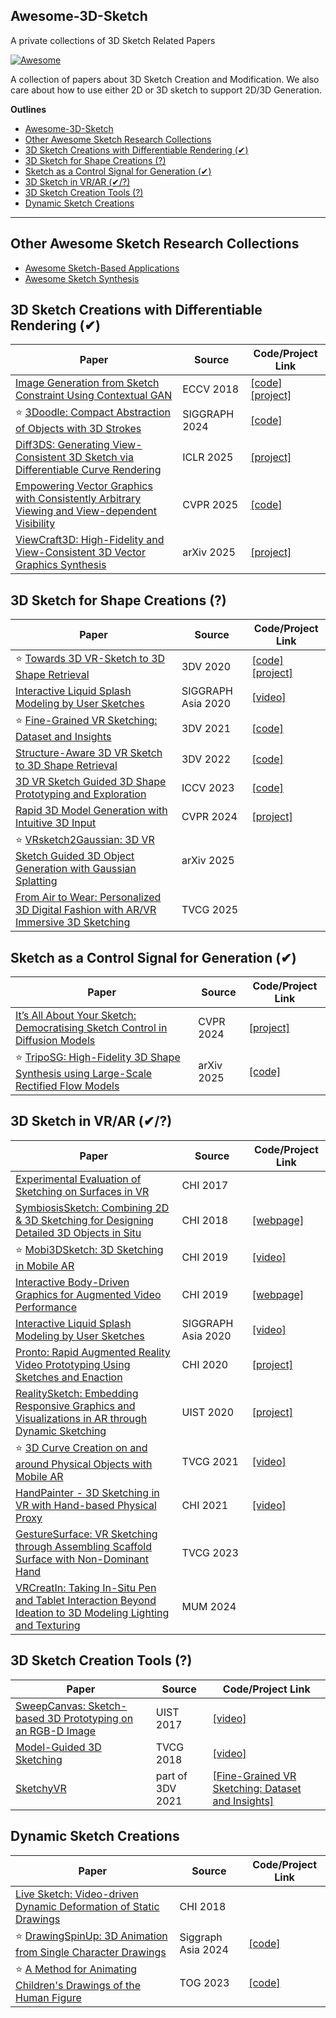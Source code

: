 ## Awesome-3D-Sketch


A private collections of 3D Sketch Related Papers

[![Awesome](https://cdn.rawgit.com/sindresorhus/awesome/d7305f38d29fed78fa85652e3a63e154dd8e8829/media/badge.svg)](https://github.com/sindresorhus/awesome)

A collection of papers about 3D Sketch Creation and Modification. We also care about how to use either 2D or 3D sketch to support 2D/3D Generation.

**Outlines**

- [Awesome-3D-Sketch](#awesome-3d-sketch)
- [Other Awesome Sketch Research Collections](#other-awesome-sketch-research-collections)
- [3D Sketch Creations with Differentiable Rendering (✔)](#3d-sketch-creations-with-differentiable-rendering-)
- [3D Sketch for Shape Creations (?)](#3d-sketch-for-shape-creations-)
- [Sketch as a Control Signal for Generation (✔)](#sketch-as-a-control-signal-for-generation-)
- [3D Sketch in VR/AR (✔/?)](#3d-sketch-in-vrar-)
- [3D Sketch Creation Tools (?)](#3d-sketch-creation-tools-)
- [Dynamic Sketch Creations](#dynamic-sketch-creations)
  

---

## Other Awesome Sketch Research Collections
- [Awesome Sketch-Based Applications](https://github.com/MarkMoHR/Awesome-Sketch-Based-Applications)
- [Awesome Sketch Synthesis](https://github.com/MarkMoHR/Awesome-Sketch-Synthesis)

## 3D Sketch Creations with Differentiable Rendering (✔)

| Paper | Source | Code/Project Link  |
| --- | --- | --- |
| [Image Generation from Sketch Constraint Using Contextual GAN](http://openaccess.thecvf.com/content_ECCV_2018/papers/Yongyi_Lu_Image_Generation_from_ECCV_2018_paper.pdf) | ECCV 2018 | [[code]](https://github.com/elliottwu/sText2Image) [[project]](https://elliottwu.com/projects/sketch/) |
| ⭐ [3Doodle: Compact Abstraction of Objects with 3D Strokes](https://changwoonchoi.github.io/3Doodle/) | SIGGRAPH 2024 | [[code]](https://github.com/changwoonchoi/3Doodle) |
| [Diff3DS: Generating View-Consistent 3D Sketch via Differentiable Curve Rendering](https://arxiv.org/abs/2405.15305) | ICLR 2025 | [[project]](https://yiboz2001.github.io/Diff3DS/) | 
| [Empowering Vector Graphics with Consistently Arbitrary Viewing and View-dependent Visibility](https://cvpr.thecvf.com/virtual/2025/poster/32611) | CVPR 2025 | [[code]](https://github.com/chenxinl/Dream3DVG) |
| [ViewCraft3D: High-Fidelity and View-Consistent 3D Vector Graphics Synthesis](https://arxiv.org/abs/2505.19492) | arXiv 2025 | [[project]](https://homepage.marvolo.top/VC3D_page/) | 



## 3D Sketch for Shape Creations (?)

| Paper | Source | Code/Project Link  |
| --- | --- | --- |
| ⭐ [Towards 3D VR-Sketch to 3D Shape Retrieval](https://rowl1ng.com/assets/pdf/3DV_VRSketch.pdf) | 3DV 2020 | [[code]](https://github.com/ygryadit/Towards3DVRSketch) [[project]](https://rowl1ng.com/projects/3DSketch3DV/) |
| [Interactive Liquid Splash Modeling by User Sketches](https://dl.acm.org/doi/abs/10.1145/3414685.3417832) | SIGGRAPH Asia 2020 | [[video]](https://youtu.be/HXAxNrfk_w0) |
| ⭐ [Fine-Grained VR Sketching: Dataset and Insights](https://ieeexplore.ieee.org/abstract/document/9665875/) | 3DV 2021 | [[code]](https://github.com/Rowl1ng/Fine-Grained_VR_Sketching) |
| [Structure-Aware 3D VR Sketch to 3D Shape Retrieval](https://github.com/Rowl1ng/Structure-Aware-VR-Sketch-Shape-Retrieval) | 3DV 2022 | [[code]](https://github.com/Rowl1ng/Structure-Aware-VR-Sketch-Shape-Retrieval) |
| [3D VR Sketch Guided 3D Shape Prototyping and Exploration](https://arxiv.org/abs/2306.10830) | ICCV 2023 | [[code]](https://github.com/Rowl1ng/3Dsketch2shape) |
| [Rapid 3D Model Generation with Intuitive 3D Input](https://openaccess.thecvf.com/content/CVPR2024/papers/Chen_Rapid_3D_Model_Generation_with_Intuitive_3D_Input_CVPR_2024_paper.pdf) | CVPR 2024 | [[project]](http://research.kokoni3d.com/Deep3DVRSketch)
| ⭐ [VRsketch2Gaussian: 3D VR Sketch Guided 3D Object Generation with Gaussian Splatting](https://arxiv.org/abs/2503.12383) | arXiv 2025 |  |
| [From Air to Wear: Personalized 3D Digital Fashion with AR/VR Immersive 3D Sketching](https://ieeexplore.ieee.org/abstract/document/11098982) | TVCG 2025 | |


## Sketch as a Control Signal for Generation (✔)

| Paper | Source | Code/Project Link  |
| --- | --- | --- |
| [It’s All About Your Sketch: Democratising Sketch Control in Diffusion Models](https://arxiv.org/pdf/2403.07234) | CVPR 2024 | [[project]](https://subhadeepkoley.github.io/StableSketching/) |
| ⭐ [TripoSG: High-Fidelity 3D Shape Synthesis using Large-Scale Rectified Flow Models](https://arxiv.org/abs/2502.06608) | arXiv 2025 | [[code]](https://github.com/VAST-AI-Research/TripoSG) |


## 3D Sketch in VR/AR (✔/?)

| Paper | Source | Code/Project Link  |
| --- | --- | --- |
| [Experimental Evaluation of Sketching on Surfaces in VR](http://fraseranderson.ca/files/C-2017-VR-Sketching.pdf) | CHI 2017 |  |
| [SymbiosisSketch: Combining 2D & 3D Sketching for Designing Detailed 3D Objects in Situ](https://dl.acm.org/doi/abs/10.1145/3173574.3173759) | CHI 2018 | [[webpage]](https://rubaiathabib.me/2018/02/24/symbiosissketch-chi-2018/) |
| ⭐ [Mobi3DSketch: 3D Sketching in Mobile AR](http://sweb.cityu.edu.hk/hongbofu/doc/mobi3Dsketch_CHI2019.pdf) | CHI 2019 | [[video]](https://youtu.be/JdP0nkeMEog) |
| [Interactive Body-Driven Graphics for Augmented Video Performance](https://dl.acm.org/doi/abs/10.1145/3290605.3300852) | CHI 2019 | [[webpage]](https://rubaiathabib.me/2019/03/04/body-driven-graphics/) |
| [Interactive Liquid Splash Modeling by User Sketches](https://dl.acm.org/doi/abs/10.1145/3414685.3417832) | SIGGRAPH Asia 2020 | [[video]](https://youtu.be/HXAxNrfk_w0) |
| [Pronto: Rapid Augmented Reality Video Prototyping Using Sketches and Enaction](https://dl.acm.org/doi/10.1145/3313831.3376160) | CHI 2020 | [[project]](https://rubaiathabib.me/2020/05/04/pronto-rapid-ar-prototypingn-chi-2020/) |
| [RealitySketch: Embedding Responsive Graphics and Visualizations in AR through Dynamic Sketching](https://dl.acm.org/doi/abs/10.1145/3379337.3415892) | UIST 2020 | [[project]](https://ryosuzuki.org/realitysketch/) |
| ⭐ [3D Curve Creation on and around Physical Objects with Mobile AR](http://sweb.cityu.edu.hk/hongbofu/doc/3D_Curve_Creation_Mobile_AR_TVCG.pdf) | TVCG 2021 | [[video]](https://youtu.be/zyh4pEvK7j8) |
| [HandPainter - 3D Sketching in VR with Hand-based Physical Proxy](https://dl.acm.org/doi/abs/10.1145/3411764.3445302) | CHI 2021 | [[video]](https://youtu.be/x5VAU-471P8) |
| [GestureSurface: VR Sketching through Assembling Scaffold Surface with Non-Dominant Hand](https://ieeexplore.ieee.org/abstract/document/10049645) | TVCG 2023 |  |
|  [VRCreatIn: Taking In-Situ Pen and Tablet Interaction Beyond Ideation to 3D Modeling Lighting and Texturing](https://dl.acm.org/doi/full/10.1145/3701571.3701580) | MUM 2024 | |


## 3D Sketch Creation Tools (?)

| Paper | Source | Code/Project Link  |
| --- | --- | --- |
| [SweepCanvas: Sketch-based 3D Prototyping on an RGB-D Image](https://hongbofu.people.ust.hk/doc/sweep_canvas_UIST2017.pdf) | UIST 2017 | [[video]](https://youtu.be/Xnp3_eMYXj0) |
| [Model-Guided 3D Sketching](http://sweb.cityu.edu.hk/hongbofu/doc/model-guided_3D_sketching_TVCG.pdf) | TVCG 2018 | [[video]](https://youtu.be/STredKjB_Bk) |
| [SketchyVR](https://github.com/Rowl1ng/Sketch_VR) | part of 3DV 2021 | [[Fine-Grained VR Sketching: Dataset and Insights]](https://github.com/Rowl1ng/Fine-Grained_VR_Sketching)


## Dynamic Sketch Creations 

| Paper | Source | Code/Project Link  |
| --- | --- | --- |
| [Live Sketch: Video-driven Dynamic Deformation of Static Drawings](https://hongbofu.people.ust.hk/doc/livesketch_CHI2018.pdf) | CHI 2018 |  |
| ⭐ [DrawingSpinUp: 3D Animation from Single Character Drawings](https://lordliang.github.io/DrawingSpinUp/) | Siggraph Asia 2024 | [[code]](https://github.com/LordLiang/DrawingSpinUp) |
| ⭐ [ A Method for Animating Children's Drawings of the Human Figure](https://dl.acm.org/doi/10.1145/3592788) | TOG 2023 | [[code]](https://github.com/facebookresearch/AnimatedDrawings) |